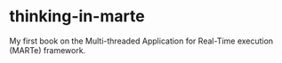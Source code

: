 # thinking-in-marte
My first book on the Multi-threaded Application for Real-Time execution (MARTe) framework.
